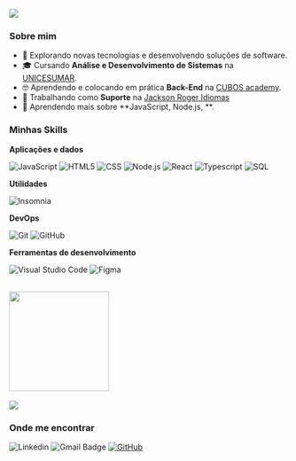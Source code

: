 ![](https://komarev.com/ghpvc/?username=iuricode&color=006bed)

<h3>Sobre mim</h3>

- 🤔 Explorando novas tecnologias e desenvolvendo soluções de software.
- 🎓 Cursando **Análise e Desenvolvimento de Sistemas** na <a href="https://inscricoes.unicesumar.edu.br/curso/analise-e-desenvolvimento-de-sistemas/?utm_content=&utm_term=unicesumar&utm_campaign=U-EAD-GG-ONG-CAP-GRA-CONV-PADR-BRAN-SS-PESQ-CPC&utm_source=adwords&utm_medium=cpc&hsa_acc=7334726990&hsa_cam=10024765118&hsa_grp=103896843271&hsa_ad=443406612207&hsa_src=g&hsa_tgt=kwd-330095647106&hsa_kw=unicesumar&hsa_mt=p&hsa_net=adwords&hsa_ver=3&gclid=CjwKCAjwvfmoBhAwEiwAG2tqzEhCQn5kgP84D5bCKHT6slonU0c6oKP7SZ_V8j-BHZkLKi3gUu4oIhoCfdwQAvD_BwE">UNICESUMAR</a>.
- 🤓 Aprendendo e colocando em prática **Back-End** na <a href="https://cubos.academy/?utm_term=cubos%20academy&utm_campaign=Conversion+-+Search+-+Branding+-+Cubos+Academy&utm_source=google&utm_medium=cpc&hsa_acc=6320525513&hsa_cam=18154121427&hsa_grp=148407490285&hsa_ad=661163714361&hsa_src=g&hsa_tgt=kwd-1268638036456&hsa_kw=cubos%20academy&hsa_mt=b&hsa_net=adwords&hsa_ver=3&gclid=CjwKCAjwvfmoBhAwEiwAG2tqzAnrNS7flD5lveDsnUW9GGmTxuECGwJv_gDzSy-ye0fWtHMtCeFqUhoCaYAQAvD_BwE">CUBOS academy</a>.
- 💼 Trabalhando como **Suporte** na <a href="https://jacksonroger.com/matriculas/">Jackson Roger Idiomas</a>
- 🌱 Aprendendo mais sobre **JavaScript, Node.js, **.

<h3>Minhas Skills</h3>

**Aplicações e dados**

![JavaScript](https://img.shields.io/badge/JavaScript-F7DF1E?style=for-the-badge&logo=javascript&logoColor=black)
![HTML5](https://img.shields.io/badge/HTML5-E34F26?style=for-the-badge&logo=html5&logoColor=white)
![CSS](https://img.shields.io/badge/CSS-239120?style=for-the-badge&logo=css3&logoColor=white)
![Node.js](https://img.shields.io/badge/Node.js-43853D?style=for-the-badge&logo=node.js&logoColor=white)
![React](https://img.shields.io/badge/React-20232A?style=for-the-badge&logo=react&logoColor=61DAFB)
![Typescript](https://img.shields.io/badge/TypeScript-007ACC?style=for-the-badge&logo=typescript&logoColor=white)
![SQL](https://img.shields.io/badge/Microsoft_SQL_Server-CC2927?style=for-the-badge&logo=microsoft-sql-server&logoColor=white)

**Utilidades**

![Insomnia](https://img.shields.io/badge/-Insomnia-333333?style=flat&logo=insomnia)

**DevOps**

![Git](https://img.shields.io/badge/-Git-333333?style=flat&logo=git)
![GitHub](https://img.shields.io/badge/-GitHub-333333?style=flat&logo=github)

**Ferramentas de desenvolvimento**

![Visual Studio Code](https://img.shields.io/badge/-Visual%20Studio%20Code-333333?style=flat&logo=visual-studio-code&logoColor=007ACC)
![Figma](https://img.shields.io/badge/-Figma-333333?style=flat&logo=figma&logoColor=007ACC)

<br/>

<a href="https://github.com/iuricode">
  <img height="180em" src="https://github-readme-stats.vercel.app/api?username=fabiodobeck&theme=dark" />
  <br/>
  <br/>
  <img src="https://github-readme-stats.vercel.app/api/top-langs/?username=fabiodobeck&hide=html&layout=compact&theme=radical" />
</a>

<h3>Onde me encontrar</h3>

![Linkedin](https://img.shields.io/badge/-username-blue?style=flat-square&logo=Linkedin&logoColor=white&link=https://www.linkedin.com/in/f%C3%A1bio-dobeck-886532156/)
![Gmail Badge](https://img.shields.io/badge/-seuemail@email.com-006bed?style=flat-square&logo=Gmail&logoColor=white&link=mailto:fabiodobeck@gmail.com)
[![GitHub](https://img.shields.io/github/followers/iuricode?label=follow&style=social)](https://github.com/fabiodobeck)
